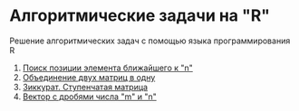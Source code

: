# Алгоритмические задачи на "R"
Решение алгоритмических задач с помощью языка программирования R
1. [Поиск позиции элемента ближайшего к "n"](https://github.com/Bazilit/R_algoritms/blob/main/Поиск%20позиции%20элемента%20ближайшего%20к%20n)
2. [Объединение двух матриц в одну](https://github.com/Bazilit/R_algoritms/blob/main/Объединение%20матриц)
3. [Зиккурат. Ступенчатая матрица](https://github.com/Bazilit/R_algoritms/blob/main/Зиккурат.%20Ступенчатая%20матрица)
4. [Вектор с дробями числа "m" и "n"](https://github.com/Bazilit/R_algoritms/blob/main/Вектор%20с%20дробями%20числа%20%22m%22%20и%20%22n%22)

